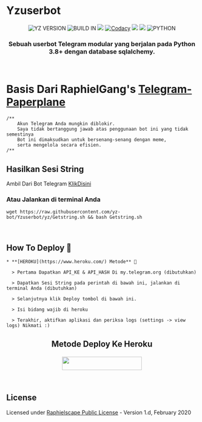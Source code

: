 # Yzuserbot

<p align="center">
    <img alt="YZ VERSION" src="https://img.shields.io/badge/YZ%20VERSION-4.+-brightgreen"/>
    <img alt="BUILD IN" src="https://img.shields.io/badge/BUILD%20-Last Day-brightgreen"/>
           <a href="https://travis-ci.com/yz-bot/Yzuserbot.svg?branch=Yz" /></a>
    <a href="https://github.com/yz-bot/Yzuserbot/network/members"> <img src="https://img.shields.io/github/forks/yz-bot/Yzuserbot?logo=github&style=for-the-badge" /></a>
           <a href="https://app.codacy.com/gh/yz-bot/Yzuserbot/dashboard"> <img src="https://img.shields.io/codacy/grade/a8f0747a964e4712818a28d2a7f4edd3?color=blue&logo=codacy&style=for-the-badge" alt="Codacy" /></a>
    <a href="https://github.com/yz-bot/Yzuserbot"> <img src="https://img.shields.io/github/repo-size/yz-bot/Yzuserbot?logo=github&style=for-the-badge" /></a>
    <a href="https://pypi.org/project/Telethon/"> <img src="https://img.shields.io/pypi/v/telethon?label=telethon&logo=pypi&logoColor=white&style=for-the-badge" /></a>
    <img alt="PYTHON" src="https://img.shields.io/badge/PYTHON-v3.9.0-blue?style=for-the-badge&logo=appveyor"/>
   </p>


<h3 align="center">Sebuah userbot Telegram modular yang berjalan pada Python 3.8+ dengan database sqlalchemy.</h3>
<p align="center">&nbsp;</p>

# Basis Dari RaphielGang's [Telegram-Paperplane](https://github.com/RaphielGang/Telegram-Paperplane)

```
/**
    Akun Telegram Anda mungkin diblokir.
    Saya tidak bertanggung jawab atas penggunaan bot ini yang tidak semestinya
    Bot ini dimaksudkan untuk bersenang-senang dengan meme,
    serta mengelola secara efisien.
/**
```

## Hasilkan Sesi String


Ambil Dari Bot Telegram [KlikDisini](https://t.me/stringxbot) 


### Atau Jalankan di terminal Anda

```
wget https://raw.githubusercontent.com/yz-bot/Yzuserbot/yz/Getstring.sh && bash Getstring.sh
```
<br>

## How To Deploy 👷

```
* **[HEROKU](https://www.heroku.com/) Metode** 🔧

  > Pertama Dapatkan API_KE & API_HASH Di my.telegram.org (dibutuhkan)

  > Dapatkan Sesi String pada perintah di bawah ini, jalankan di terminal Anda (dibutuhkan)

  > Selanjutnya klik Deploy tombol di bawah ini. 

  > Isi bidang wajib di heroku

  > Terakhir, aktifkan aplikasi dan periksa logs (settings -> view logs) Nikmati :)
```

## <p align="center">Metode Deploy Ke Heroku</p>


<p align="center"><a href="https://heroku.com/deploy?template=https://github.com/yz-bot/Yzuserbot/tree"> <img src="https://img.shields.io/badge/Deploy%20To%20Heroku-blue?style=flat&logo=heroku" width="210" height="34.45" /></a></p>

<br>


## License
Licensed under [Raphielscape Public License](https://github.com/yz-bot/Yzuserbot/blob/x-sql-extended/LICENSE) - Version 1.d, February 2020
